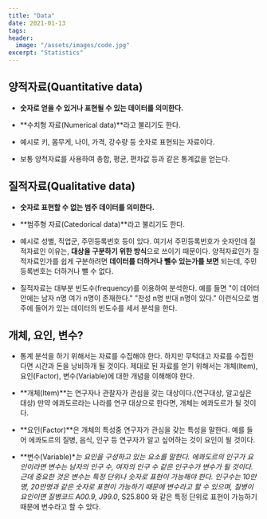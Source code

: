 ```yaml
---
title: "Data"
date: 2021-01-13
tags:
header:
  image: "/assets/images/code.jpg"
excerpt: "Statistics"
---
```


## 양적자료(Quantitative data)

* **숫자로 얻을 수 있거나 표현될 수 있는 데이터를 의미한다.**

* **수치형 자료(Numerical data)**라고 불리기도 한다.

* 예시로 키, 몸무게, 나이, 가격, 강수량 등 숫자로 표현되는 자료이다.

* 보통 양적자료를 사용하여 총합, 평균, 편차값 등과 같은 통계값을 얻는다.
 
 
 
## 질적자료(Qualitative data)

* **숫자로 표현할 수 없는 범주 데이터를 의미한다.**

* **범주형 자료(Catedorical data)**라고 불리기도 한다.

* 예시로 성별, 직업군, 주민등록번호 등이 있다. 여기서 주민등록번호가 숫자인데 질적자료인 이유는, **대상을 구분하기 위한 방식**으로 쓰이기 때문이다. 양적자료인가 질적자료인가를 쉽게 구분하려면 **데이터를 더하거나 뺄수 있는가를 보면** 되는데, 주민등록번호는 더하거나 뺄 수 없다.

* 질적자료는 대부분 빈도수(frequency)를 이용하여 분석한다. 예를 들면 "이 데어터 안에는 남자 n명 여가 n명이 존재한다." "찬성 n명 반대 n명이 있다." 이런식으로 범주에 들어가 있는 데이터의 빈도수를 세서 분석을 한다.
 
 
 
## 개체, 요인, 변수?

* 통계 분석을 하기 위해서는 자료를 수집해야 한다. 하지만 무턱대고 자료를 수집한다면 시간과 돈을 낭비하개 될 것이다. 제대로 된 자료를 얻기 위해서는 개체(Item), 요인(Factor), 변수(Variable)에 대한 개념을 이해해야 한다.

* **개체(Item)**는 연구자나 관찰자가 관심을 갖는 대상이다.(연구대상, 알고싶은 대상) 만약 에콰도르라는 나라를 연구 대상으로 한다면, 개체는 에콰도르가 될 것이다.

* **요인(Factor)**은 개체의 특성중 연구자가 관심을 갖는 특성을 말한다. 예를 들어 에콰도르의 질병, 음식, 인구 등 연구자가 알고 싶어하는 것이 요인이 될 것이다.

* **변수(Variable)**는 요인을 구성하고 있는 요소를 말한다. 에콰도르의 인구가 요인이라면 변수는 남자의 인구 수, 여자의 인구 수 같은 인구수가 변수가 될 것이다. 근데 중요한 것은 변수는 특정 단위나 숫자로 표현이 가능해야 한다. 인구수는 10만명, 20만명과 같은 숫자로 표현이 가능하기 때문에 변수라고 할 수 있으며, 질병이 요인이면 질병코드 A00.9, J99.0*, S25.800 와 같은 특정 단위로 표현이 가능하기 때문에 변수라고 할 수 았다.
